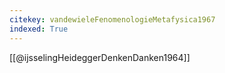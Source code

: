 ```yaml
---
citekey: vandewieleFenomenologieMetafysica1967
indexed: True
---
```


[[@ijsselingHeideggerDenkenDanken1964]]
